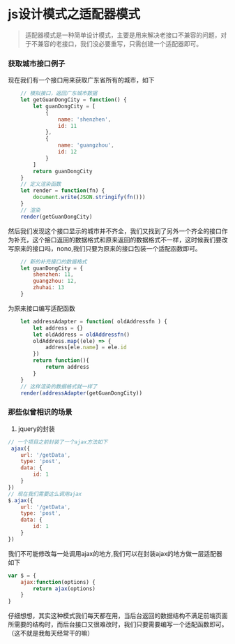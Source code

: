 # js设计模式之适配器模式

>适配器模式是一种简单设计模式，主要是用来解决老接口不兼容的问题，对于不兼容的老接口，我们没必要重写，只需创建一个适配器即可。

<!-- more -->

### 获取城市接口例子
现在我们有一个接口用来获取广东省所有的城市，如下
```javascript
    // 模拟接口，返回广东城市数据
    let getGuanDongCity = function() {
        let guanDongCity = [
            {
                name: 'shenzhen',
                id: 11
            },
            {
                name: 'guangzhou',
                id: 12
            }
        ]
        return guanDongCity
    }
    // 定义渲染函数
    let render = function(fn) {
        document.write(JSON.stringify(fn()))
    }
    // 渲染
    render(getGuanDongCity)
```
然后我们发现这个接口显示的城市并不齐全，我们又找到了另外一个齐全的接口作为补充，这个接口返回的数据格式和原来返回的数据格式不一样，这时候我们要改写原来的接口吗，nono,我们只要为原来的接口包装一个适配函数即可。
```javascript
    // 新的补充接口的数据格式
    let guanDongCity = {
        shenzhen: 11,
        guangzhou: 12,
        zhuhai: 13
    }
```
为原来接口编写适配函数
```javascript
    let addressAdapter = function( oldAddressfn ) {
        let address = {}
        let oldAddress = oldAddressfn()
        oldAddress.map((ele) => {
            address[ele.name] = ele.id
        })
        return function(){
            return address
        }
    }
    // 这样渲染的数据格式就一样了
    render(addressAdapter(getGuanDongCity))
```
### 那些似曾相识的场景
1. jquery的封装
```javascript
// 一个项目之前封装了一个ajax方法如下
 ajax({
    url: '/getData',
    type: 'post',
    data: {
        id: 1
    }
})
// 现在我们需要这么调用ajax
$.ajax({
    url: '/getData',
    type: 'post',
    data: {
        id: 1
    }
})
```
我们不可能修改每一处调用ajax的地方,我们可以在封装ajax的地方做一层适配器如下
```javascript
var $ = {
    ajax:function(options) {
        return ajax(options)
    }
}
```

仔细想想，其实这种模式我们每天都在用，当后台返回的数据结构不满足前端页面所需要的结构时，而后台接口又很难改时，我们只要需要编写一个适配函数即可。（这不就是我每天经常干的嘛）


